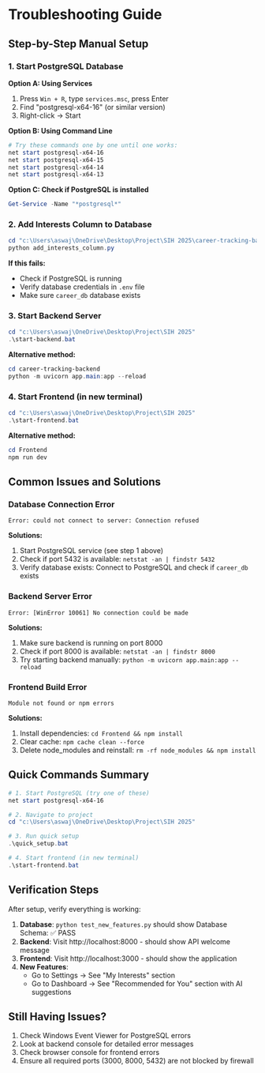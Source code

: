 # Troubleshooting Guide

## Step-by-Step Manual Setup

### 1. Start PostgreSQL Database

**Option A: Using Services**
1. Press `Win + R`, type `services.msc`, press Enter
2. Find "postgresql-x64-16" (or similar version)
3. Right-click → Start

**Option B: Using Command Line**
```powershell
# Try these commands one by one until one works:
net start postgresql-x64-16
net start postgresql-x64-15
net start postgresql-x64-14
net start postgresql-x64-13
```

**Option C: Check if PostgreSQL is installed**
```powershell
Get-Service -Name "*postgresql*"
```

### 2. Add Interests Column to Database

```powershell
cd "c:\Users\aswaj\OneDrive\Desktop\Project\SIH 2025\career-tracking-backend"
python add_interests_column.py
```

**If this fails:**
- Check if PostgreSQL is running
- Verify database credentials in `.env` file
- Make sure `career_db` database exists

### 3. Start Backend Server

```powershell
cd "c:\Users\aswaj\OneDrive\Desktop\Project\SIH 2025"
.\start-backend.bat
```

**Alternative method:**
```powershell
cd career-tracking-backend
python -m uvicorn app.main:app --reload
```

### 4. Start Frontend (in new terminal)

```powershell
cd "c:\Users\aswaj\OneDrive\Desktop\Project\SIH 2025"
.\start-frontend.bat
```

**Alternative method:**
```powershell
cd Frontend
npm run dev
```

## Common Issues and Solutions

### Database Connection Error
```
Error: could not connect to server: Connection refused
```

**Solutions:**
1. Start PostgreSQL service (see step 1 above)
2. Check if port 5432 is available: `netstat -an | findstr 5432`
3. Verify database exists: Connect to PostgreSQL and check if `career_db` exists

### Backend Server Error
```
Error: [WinError 10061] No connection could be made
```

**Solutions:**
1. Make sure backend is running on port 8000
2. Check if port 8000 is available: `netstat -an | findstr 8000`
3. Try starting backend manually: `python -m uvicorn app.main:app --reload`

### Frontend Build Error
```
Module not found or npm errors
```

**Solutions:**
1. Install dependencies: `cd Frontend && npm install`
2. Clear cache: `npm cache clean --force`
3. Delete node_modules and reinstall: `rm -rf node_modules && npm install`

## Quick Commands Summary

```powershell
# 1. Start PostgreSQL (try one of these)
net start postgresql-x64-16

# 2. Navigate to project
cd "c:\Users\aswaj\OneDrive\Desktop\Project\SIH 2025"

# 3. Run quick setup
.\quick_setup.bat

# 4. Start frontend (in new terminal)
.\start-frontend.bat
```

## Verification Steps

After setup, verify everything is working:

1. **Database**: `python test_new_features.py` should show Database Schema: ✅ PASS
2. **Backend**: Visit http://localhost:8000 - should show API welcome message
3. **Frontend**: Visit http://localhost:3000 - should show the application
4. **New Features**: 
   - Go to Settings → See "My Interests" section
   - Go to Dashboard → See "Recommended for You" section with AI suggestions

## Still Having Issues?

1. Check Windows Event Viewer for PostgreSQL errors
2. Look at backend console for detailed error messages
3. Check browser console for frontend errors
4. Ensure all required ports (3000, 8000, 5432) are not blocked by firewall
